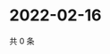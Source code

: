 # 2022-02-16

共 0 条

<!-- BEGIN WEIBO -->
<!-- 最后更新时间 Wed Feb 16 2022 14:17:03 GMT+0800 (China Standard Time) -->

<!-- END WEIBO -->
